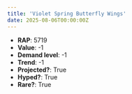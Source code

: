 ```yaml
---
title: 'Violet Spring Butterfly Wings'
date: 2025-08-06T00:00:00Z
---
```

- **RAP**: 5719
- **Value**: -1
- **Demand level**: -1
- **Trend**: -1
- **Projected?**: True
- **Hyped?**: True
- **Rare?**: True
